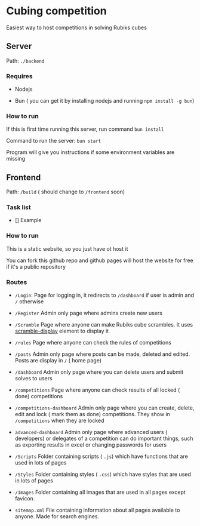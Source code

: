 # Cubing competition

Easiest way to host competitions in solving Rubiks cubes

## Server

Path: `./backend`

### Requires

- Nodejs
 
- Bun ( you can get it by installing nodejs and running `npm install -g bun`)

### How to run

If this is first time running this server, run command `bun install`


Command to run the server: `bun start`

Program will give you instructions if some environment variables are missing

## Frontend 

Path: `/build` ( should change to `/frontend` soon)

### Task list

- [] Example

### How to run

This is a static website, so you just have ot host it

You can fork this github repo and github pages will host the website for free if it's a public repository

### Routes

- `/Login`: Page for logging in, it redirects to `/dashboard` if user is admin and `/` otherwise

- `/Register` Admin only page where admins create new users

- `/Scramble` Page where anyone can make Rubiks cube scrambles. It uses [scramble-display](https://github.com/cubing/scramble-display) element to display it

- `/rules` Page where anyone can check the rules of competitions

- `/posts` Admin only page where posts can be made, deleted and edited. Posts are display in `/` ( home page)

- `/dashboard` Admin only page where you can delete users and submit solves to users

- `/competitions` Page where anyone can check results of all locked ( done) competitions 

- `/competitions-dashboard` Admin only page where you can create, delete, edit and lock ( mark them as done) competitions. They show in `/competitions` when they are locked

- `advanced-dashboard` Admin only page where advanced users ( developers) or delegates of a competition can do important things, such as exporting results in excel or changing passwords for users

- `/Scripts` Folder containing scripts ( `.js`) which have functions that are used in lots of pages

- `/Styles` Folder containing styles ( `.css`) which have styles that are used in lots of pages

- `/Images` Folder containing all images that are used in all pages except favicon. 

- `sitemap.xml` File containing information about all pages available to anyone. Made for search engines.
